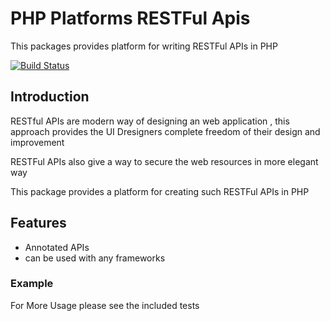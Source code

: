 # PHP Platforms RESTFul Apis
This packages provides platform for writing RESTFul APIs in PHP 

[![Build Status](https://travis-ci.org/PHPPlatform/restful.svg?branch=master)](https://travis-ci.org/PHPPlatform/restful)

## Introduction
RESTful APIs are modern way of designing an web application , this approach provides the UI Dresigners complete freedom of their design and improvement 

RESTFul APIs also give a way to secure the web resources in more elegant way

This package provides a platform for creating such RESTFul APIs in PHP

## Features
* Annotated APIs 
* can be used with any frameworks 

### Example

For More Usage please see the included tests 
